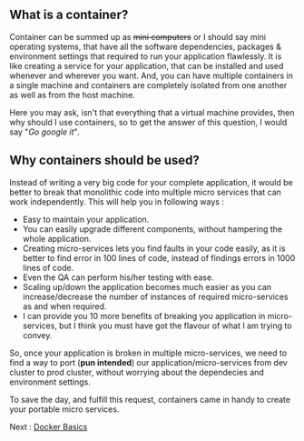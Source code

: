 ## What is a container?
Container can be summed up as ~~mini computers~~ or I should say mini operating systems, that have all the software dependencies, packages & environment settings that required to run your application flawlessly. It is like creating a service for your application, that can be installed and used whenever and wherever you want. And, you can have multiple containers in a single machine and containers are completely isolated from one another as well as from the host machine.

Here you may ask, isn't that everything that a virtual machine provides, then why should I use containers, so to get the answer of this question, I would say "*Go google it*".

## Why containers should be used?
Instead of writing a very big code for your complete application, it would be better to break that monolithic code into multiple micro services that can work independently. This will help you in following ways :

  - Easy to maintain your application.
  - You can easily upgrade different components, without hampering the whole application.
  - Creating micro-services lets you find faults in your code easily, as it is better to find error in 100 lines of code, instead of findings errors in 1000 lines of code.
  - Even the QA can perform his/her testing with ease.
  - Scaling up/down the application becomes much easier as you can increase/decrease the number of instances of required micro-services as and when required.
  - I can provide you 10 more benefits of breaking you application in micro-services, but I think you must have got the flavour of what I am trying to convey.
  
  So, once your application is broken in multiple micro-services, we need to find a way to port (**pun intended**) our application/micro-services from dev cluster to prod cluster, without worrying about the dependecies and environment settings. 
  
  To save the day, and fulfill this request, containers came in handy to create your portable micro services.

Next : [Docker Basics](https://github.com/vipul-gupta13/docker/blob/master/docs/Docker_Basics.md)
